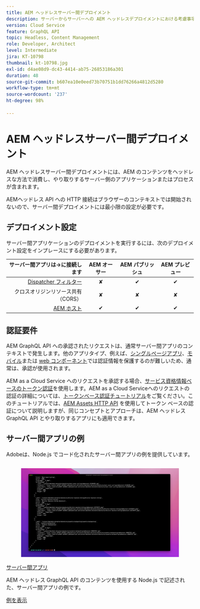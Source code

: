 ```yaml
---
title: AEM ヘッドレスサーバー間デプロイメント
description: サーバーからサーバーへの AEM ヘッドレスデプロイメントにおける考慮事項について説明します。
version: Cloud Service
feature: GraphQL API
topic: Headless, Content Management
role: Developer, Architect
level: Intermediate
jira: KT-10798
thumbnail: kt-10798.jpg
exl-id: d4ae08d9-dc43-4414-ab75-26853186a301
duration: 48
source-git-commit: b607ea10e0eed73b70751b1dd76266a4812d5280
workflow-type: tm+mt
source-wordcount: '237'
ht-degree: 98%

---
```


# AEM ヘッドレスサーバー間デプロイメント

AEM ヘッドレスサーバー間デプロイメントには、AEM のコンテンツをヘッドレスな方法で消費し、やり取りするサーバー側のアプリケーションまたはプロセスが含まれます。

AEMヘッドレス API への HTTP 接続はブラウザーのコンテキストでは開始されないので、サーバー間デプロイメントには最小限の設定が必要です。

## デプロイメント設定

サーバー間アプリケーションのデプロイメントを実行するには、次のデプロイメント設定をインプレースにする必要があります。

| サーバー間アプリは→に接続します | AEM オーサー | AEM パブリッシュ | AEM プレビュー |
|---------------------------------------------------------------:|:----------:|:-----------:|:-----------:|
| [Dispatcher フィルター](./configurations/dispatcher-filters.md) | ✘ | ✔ | ✔ |
| クロスオリジンリソース共有（CORS） | ✘ | ✘ | ✘ |
| [AEM ホスト](./configurations/aem-hosts.md) | ✔ | ✔ | ✔ |

## 認証要件

AEM GraphQL API への承認されたリクエストは、通常サーバー間アプリのコンテキストで発生します。他のアプリタイプ、例えば、[シングルページアプリ](./spa.md)、[モバイル](./mobile.md)または [web コンポーネント](./web-component.md)では認証情報を保護するのが難しいため、通常は、承認が使用されます。

AEM as a Cloud Service へのリクエストを承認する場合、[サービス資格情報ベースのトークン認証](https://experienceleague.adobe.com/docs/experience-manager-cloud-service/content/implementing/developing/generating-access-tokens-for-server-side-apis.html?lang=ja)を使用します。AEM as a Cloud Serviceへのリクエストの認証の詳細については、[トークンベース認証チュートリアル](https://experienceleague.adobe.com/docs/experience-manager-learn/getting-started-with-aem-headless/authentication/overview.html?lang=ja)をご覧ください。このチュートリアルでは、[AEM Assets HTTP API](https://experienceleague.adobe.com/docs/experience-manager-cloud-service/content/assets/admin/mac-api-assets.html?lang=ja) を使用してトークン ベースの認証について説明しますが、同じコンセプトとアプローチは、AEM ヘッドレス GraphQL API とやり取りするアプリにも適用できます。

## サーバー間アプリの例

Adobeは、Node.js でコード化されたサーバー間アプリの例を提供しています。

<div class="columns is-multiline">
    <!-- Server-to-server app -->
    <div class="column is-half-tablet is-half-desktop is-one-third-widescreen" aria-label="Server-to-server app" tabindex="0">
       <div class="card">
           <div class="card-image">
               <figure class="image is-16by9">
                   <a href="../example-apps/server-to-server-app.md" title="サーバー間アプリ" tabindex="-1">
                       <img class="is-bordered-r-small" src="../example-apps/assets/server-to-server-app/server-to-server-card.png" alt="サーバー間アプリ">
                   </a>
               </figure>
           </div>
           <div class="card-content is-padded-small">
               <div class="content">
                   <p class="headline is-size-6 has-text-weight-bold"><a href="../example-apps/server-to-server-app.md" title="サーバー間アプリ">サーバー間アプリ</a></p>
                   <p class="is-size-6">AEM ヘッドレス GraphQL API のコンテンツを使用する Node.js で記述された、サーバー間アプリの例です。</p>
                   <a href="../example-apps/server-to-server-app.md" class="spectrum-Button spectrum-Button--outline spectrum-Button--primary spectrum-Button--sizeM">
                       <span class="spectrum-Button-label has-no-wrap has-text-weight-bold">例を表示</span>
                   </a>
               </div>
           </div>
       </div>
    </div>
</div>
